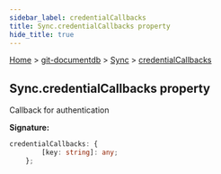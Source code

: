 ```yaml
---
sidebar_label: credentialCallbacks
title: Sync.credentialCallbacks property
hide_title: true
---
```


[Home](./index.md) &gt; [git-documentdb](./git-documentdb.md) &gt; [Sync](./git-documentdb.sync.md) &gt; [credentialCallbacks](./git-documentdb.sync.credentialcallbacks.md)

## Sync.credentialCallbacks property

Callback for authentication

<b>Signature:</b>

```typescript
credentialCallbacks: {
        [key: string]: any;
    };
```
